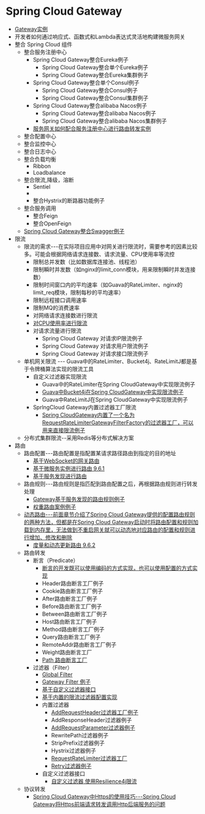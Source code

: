 
# Spring Cloud Gateway
* [Gateway实例](https://weread.qq.com/web/reader/1c632610725a69631c6c26fkd8232f00235d82c8d161fb2)
* 开发者如何通过响应式、函数式和Lambda表达式灵活地构建微服务网关
* 整合 Spring Cloud 组件
  * 整合服务注册中心
    * Spring Cloud Gateway整合Eureka例子
      * Spring Cloud Gateway整合单个Eureka例子
      * Spring Cloud Gateway整合Eureka集群例子
    * Spring Cloud Gateway整合单个Consul例子
      * Spring Cloud Gateway整合Consul例子
      * Spring Cloud Gateway整合Consul集群例子
    * Spring Cloud Gateway整合alibaba Nacos例子  
      * Spring Cloud Gateway整合alibaba Nacos例子
      * Spring Cloud Gateway整合alibaba Nacos集群例子
    * [服务网关如何配合服务注册中心进行路由转发实例](https://weread.qq.com/web/reader/1223205071ccfab912296c2ke0032e0028be00da03b6659)
  * 整合配置中心
  * 整合监控中心
  * 整合日志中心
  * 整合负载均衡
    * Ribbon 
    * Loadbalance
  * 整合限流,降级，溶断
    * Sentiel
    *  
    * 整合Hystrix的断路器功能例子
  * 整合服务调用
    * 整合Feign
    * 整合OpenFeign 
  * [Spring Cloud Gateway整合Swagger例子](https://weread.qq.com/web/reader/71d32370716443e271df020k7f632b502707f6ffaa6bf2e)
* 限流
  * 限流的需求---在实际项目应用中对网关进行限流时，需要参考的因素比较多。可能会根据网络请求连接数、请求流量、CPU使用率等流控
    * 限制总并发数（比如数据库连接池、线程池）
    * 限制瞬时并发数（如nginx的limit_conn模块，用来限制瞬时并发连接数）
    * 限制时间窗口内的平均速率（如Guava的RateLimiter、nginx的limit_req模块，限制每秒的平均速率）
    * 限制远程接口调用速率
    * 限制MQ的消费速率
    * 对网络请求连接数进行限流
    * [对CPU使用率进行限流](https://weread.qq.com/web/reader/71d32370716443e271df020k7f632b502707f6ffaa6bf2e)
    * 对请求流量进行限流 
      * Spring Cloud Gateway 对请求IP限流例子
      * Spring Cloud Gateway 对请求用户限流例子
      * Spring Cloud Gateway 对请求接口限流例子
  * 单机网关限流 --- Guava中的RateLimiter、Bucket4j、RateLimitJ都是基于令牌桶算法实现的限流工具
    * 自定义过滤器实现限流
      * Guava中的RateLimiter在Spring CloudGateway中实现限流例子
      * [Guava中Bucket4j在Spring CloudGateway中实现限流例子](https://weread.qq.com/web/reader/71d32370716443e271df020k7f632b502707f6ffaa6bf2e)
      * Guava中RateLimitJ在Spring CloudGateway中实现限流例子
    * SprlngCloud Gateway内置过滤器工厂限流
      * [Spring CloudGateway内置了一个名为RequestRateLimiterGatewayFilterFactory的过滤器工厂，可以用来直接限流例子  ](https://weread.qq.com/web/reader/71d32370716443e271df020k7f632b502707f6ffaa6bf2e)
  * 分布式集群限流--采用Redis等分布式解决方案
* 路由
  * 路由配置---路由配置是指配置某请求路径路由到指定的目的地址
    * [基于WebSocket的网关路由](https://weread.qq.com/web/reader/c9932ea07163ff6ac993e0dkf7132c6022cf7177163c01c) 
    * [基于微服务实例进行路由 9.6.1](https://weread.qq.com/web/reader/2fe329c071e041322feb53dkc7432af0210c74d97b01b1c)
    * [基于服务发现进行路由](https://weread.qq.com/web/reader/2fe329c071e041322feb53dkc7432af0210c74d97b01b1c)
  * 路由规则---路由规则是指匹配到路由配置之后，再根据路由规则进行转发处理 
    * [Gateway基于服务发现的路由规则例子](https://weread.qq.com/web/reader/71d32370716443e271df020k5f9323e026e5f93f9835418)
    * [权重路由案例例子](https://weread.qq.com/web/reader/71d32370716443e271df020k7f632b502707f6ffaa6bf2e)
  * [动态路由---前面章节介绍了Spring Cloud Gateway提供的配置路由规则的两种方法，但都是在Spring Cloud Gateway启动时将路由配置和规则加载到内存里，无法做到不重启网关就可以动态地对应路由的配置和规则进行增加、修改和删除](https://weread.qq.com/web/reader/71d32370716443e271df020k7f632b502707f6ffaa6bf2e)
    * [度量和动态更新路由 9.6.2](https://weread.qq.com/web/reader/2fe329c071e041322feb53dkc7432af0210c74d97b01b1c) 
  * 路由转发
    * 断言（Predicate）
      * [断言的开发既可以使用编码的方式实现，也可以使用配置的方式实现](https://weread.qq.com/web/reader/2fe329c071e041322feb53dkc7432af0210c74d97b01b1c)
      * Header路由断言工厂例子
      * Cookie路由断言工厂例子
      * After路由断言工厂例子
      * Before路由断言工厂例子
      * Between路由断言工厂例子
      * Host路由断言工厂例子 
      * Method路由断言工厂例子
      * Query路由断言工厂例子
      * RemoteAddr路由断言工厂例子
      * Weight路由断言工厂
      * [Path 路由断言工厂](https://weread.qq.com/web/reader/1223205071ccfab912296c2k76d325c028076dc611d6d8c)
    * 过滤器（Filter）
      * [Global Filter](https://weread.qq.com/web/reader/71d32370716443e271df020k6983268026f698d51a198ff)
      * [Gateway Filter 例子](https://weread.qq.com/web/reader/71d32370716443e271df020k6983268026f698d51a198ff)
      * [基于自定义过滤器接口](https://weread.qq.com/web/reader/c9932ea07163ff6ac993e0dkd9d320f022ed9d4f495e456)
      * [基于内置的限流过滤器配置实现](https://weread.qq.com/web/reader/c9932ea07163ff6ac993e0dkd9d320f022ed9d4f495e456)
      * 内置过滤器
        * [AddRequestHeader过滤器工厂例子](https://weread.qq.com/web/reader/2fe329c071e041322feb53dkc7432af0210c74d97b01b1c)
        * AddResponseHeader过滤器例子
        * [AddRequestParameter过滤器例子](https://weread.qq.com/web/reader/2fe329c071e041322feb53dkc7432af0210c74d97b01b1c)
        * RewritePath过滤器例子
        * StripPrefix过滤器例子
        * Hystrix过滤器例子
        * [RequestRateLimiter过滤器工厂](https://weread.qq.com/web/reader/2fe329c071e041322feb53dkc7432af0210c74d97b01b1c)
        * [Retry过滤器例子](https://weread.qq.com/web/reader/2fe329c071e041322feb53dkc7432af0210c74d97b01b1c)
      * 自定义过滤器接口
        * [自定义过滤器,使用Resilience4j限流 ](https://weread.qq.com/web/reader/2fe329c071e041322feb53dkc7432af0210c74d97b01b1c)
  * 协议转发
    * [Spring Cloud Gateway中Https的使用技巧---Spring Cloud Gateway将Https前端请求转发调用Http后端服务的问题](https://weread.qq.com/web/reader/71d32370716443e271df020k7f632b502707f6ffaa6bf2e)  
